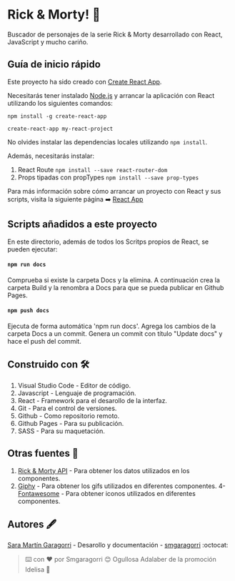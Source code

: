 # Rick & Morty! :mag_right:

Buscador de personajes de la serie Rick & Morty desarrollado con React, JavaScript y mucho cariño.


## Guía de inicio rápido

Este proyecto ha sido creado con [Create React App](https://github.com/facebook/create-react-app).

Necesitarás tener instalado [Node.js](https://nodejs.org/) y arrancar la aplicación con React utilizando los siguientes comandos:

`npm install -g create-react-app`

`create-react-app my-react-project`

No olvides instalar las dependencias locales utilizando `npm install`.

Además, necesitarás instalar:

1. React Route `npm install --save react-router-dom`
2. Props tipadas con propTypes `npm install --save prop-types`

Para más información sobre cómo arrancar un proyecto con React y sus scripts, visita la siguiente página :arrow_right: [React App](https://github.com/facebook/create-react-app)


## Scripts añadidos a este proyecto

En este directorio, además de todos los Scritps propios de React, se pueden ejecutar:

#### `npm run docs`

Comprueba si existe la carpeta Docs y la elimina.
A continuación crea la carpeta Build y la renombra a Docs para que se pueda publicar en Github Pages.

#### `npm push docs`

Ejecuta de forma automática 'npm run docs'.
Agrega los cambios de la carpeta Docs a un commit.
Genera un commit con título "Update docs" y hace el push del commit.


## Construido con :hammer_and_wrench:

1. Visual Studio Code - Editor de código.
2. Javascript - Lenguaje de programación.
3. React - Framework para el desarollo de la interfaz.
4. Git - Para el control de versiones.
5. Github - Como repositorio remoto.
6. Github Pages - Para su publicación.
7. SASS - Para su maquetación.


## Otras fuentes :wrench:

1. [Rick & Morty API](https://rickandmortyapi.com/) - Para obtener los datos utilizados en los componentes.
3. [Giphy](https://giphy.com/) - Para obtener los gifs utilizados en diferentes componentes.
4- [Fontawesome](https://fontawesome.com/) - Para obtener iconos utilizados en diferentes componentes.


## Autores :fountain_pen:

[Sara Martín Garagorri](https://www.linkedin.com/in/sara-martin-garagorri/) - Desarollo y documentación - [smgaragorri](https://github.com/smgaragorri) :octocat:


> :keyboard: con :heart: por Smgaragorri :blush:
> Ogullosa Adalaber de la promoción Idelisa :whale:
